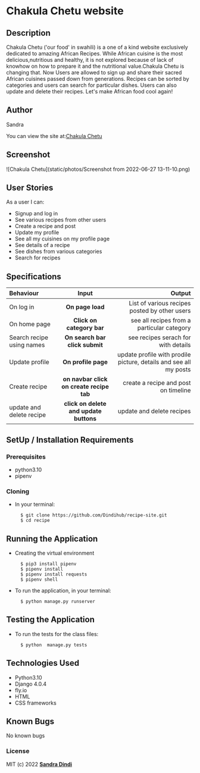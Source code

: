 
# Chakula Chetu website

## Description

Chakula Chetu ('our food' in swahili) is a one of a kind website exclusively dedicated to amazing African Recipes. While African cuisine is the most delicious,nutritious and healthy, it is not explored because of lack of knowhow on how to prepare it and the nutritional value.Chakula Chetu is changing that. Now Users are allowed to sign up and share their sacred African cuisines passed down from generations. Recipes can be sorted by categories and users can search for particular dishes. Users can also update and delete their recipes. Let's make African food cool again! 


## Author

Sandra 

You can view the site at:[Chakula Chetu](https://recipe-nyumbani.fly.dev/)

## Screenshot
![Chakula Chetu](static/photos/Screenshot from 2022-06-27 13-11-10.png)


## User Stories
As a user I can:
* Signup and log in  
* See various recipes from other users
* Create a recipe and post
* Update my profile
* See all my cuisines on my profile page
* See details of a recipe
* See dishes from various categories
* Search for recipes 


## Specifications
| Behaviour | Input | Output |
| :---------------- | :---------------: | ------------------: |
| On log in | **On page load** | List of various recipes posted by other users|
| On home page | **Click on category bar** | see all recipes from a particular category|
| Search recipe using names | **On search bar click submit** | see recipes serach for with details |
| Update profile| **On profile page** | update profile with prodile picture, details and see all my posts|
| Create recipe| **on navbar click on create recipe tab** |  create a recipe and post on timeline|
|update and delete recipe| **click on delete and update buttons** |update and delete recipes  


## SetUp / Installation Requirements
### Prerequisites
* python3.10
* pipenv


### Cloning
* In your terminal:

        $ git clone https://github.com/Dindihub/recipe-site.git
        $ cd recipe

## Running the Application
* Creating the virtual environment

        $ pip3 install pipenv 
        $ pipenv install 
        $ pipenv install requests
        $ pipenv shell
        
       


* To run the application, in your terminal:

        $ python manage.py runserver
        

## Testing the Application
* To run the tests for the class files:

        $ python  manage.py tests 

## Technologies Used
* Python3.10
* Django 4.0.4
* fly.io
* HTML
* CSS frameworks

## Known Bugs
No known bugs

### License
MIT (c) 2022 **[Sandra Dindi](https://recipe-nyumbani.fly.dev/)**
